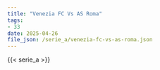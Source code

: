 ```yaml
---
title: "Venezia FC Vs AS Roma"
tags:
- 33
date: 2025-04-26
file_json: /serie_a/venezia-fc-vs-as-roma.json
---
```


{{< serie_a >}}
